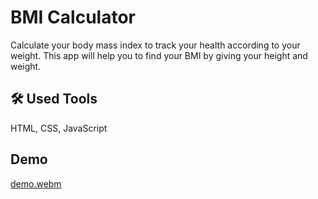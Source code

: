 
# BMI Calculator

Calculate your body mass index to track your health according to your weight. This app will help you to find your BMI by giving your height and weight.


## 🛠 Used Tools
HTML, CSS, JavaScript


## Demo

[demo.webm](https://user-images.githubusercontent.com/25426681/236815118-6affe455-8b0e-4afb-b155-256574be9a79.webm)
